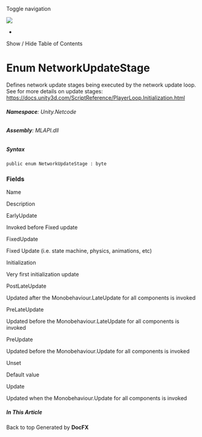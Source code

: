 <div id="wrapper">

<div>

<div class="container">

<div class="navbar-header">

Toggle navigation

<img src="../logo.svg" id="logo" class="svg" />

</div>

<div id="navbar" class="collapse navbar-collapse">

<div class="form-group">

</div>

</div>

</div>

<div class="subnav navbar navbar-default">

<div id="breadcrumb" class="container hide-when-search">

-   

</div>

</div>

</div>

<div class="container body-content hide-when-search" role="main">

<div class="sidenav hide-when-search">

Show / Hide Table of Contents

<div id="sidetoggle" class="sidetoggle collapse">

<div id="sidetoc">

</div>

</div>

</div>

<div class="article row grid-right">

<div class="col-md-10">

# Enum NetworkUpdateStage

<div class="markdown level0 summary">

Defines network update stages being executed by the network update loop.
See for more details on update stages:
https://docs.unity3d.com/ScriptReference/PlayerLoop.Initialization.html

</div>

<div class="markdown level0 conceptual">

</div>

###### **Namespace**: Unity.Netcode

###### **Assembly**: MLAPI.dll

##### Syntax

<div class="codewrapper">

``` lang-csharp
public enum NetworkUpdateStage : byte
```

</div>

### Fields

Name

</div>

</div>

</div>

</div>

Description

EarlyUpdate

Invoked before Fixed update

FixedUpdate

Fixed Update (i.e. state machine, physics, animations, etc)

Initialization

Very first initialization update

PostLateUpdate

Updated after the Monobehaviour.LateUpdate for all components is invoked

PreLateUpdate

Updated before the Monobehaviour.LateUpdate for all components is
invoked

PreUpdate

Updated before the Monobehaviour.Update for all components is invoked

Unset

Default value

Update

Updated when the Monobehaviour.Update for all components is invoked

<div class="hidden-sm col-md-2" role="complementary">

<div class="sideaffix">

<div class="contribution">

</div>

##### In This Article

<div>

</div>

</div>

</div>

<div class="grad-bottom">

</div>

<div class="footer">

<div class="container">

Back to top Generated by **DocFX**

</div>

</div>
